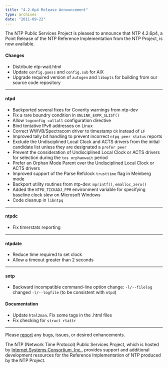 ```yaml
---
title: "4.2.6p4 Release Announcement"
type: archives
date: "2011-09-22"
---
```


The NTP Public Services Project is pleased to announce that NTP 4.2.6p4, a Point Release of the NTP Reference Implementation from the
NTP Project, is now available.

#### Changes

* Distribute ntp-wait.html
* Update `config.guess` and `config.sub` for AIX
* Upgrade required version of `autogen` and `libopts` for building from our source code repository

* * *

#### ntpd

* Backported several fixes for Coverity warnings from ntp-dev
* Fix a rare boundry condition in `UNLINK_EXPR_SLIST()`
* Allow `logconfig =allall` configuration directive
* Bind tentative IPv6 addresses on Linux
* Correct WWVB/Spectracom driver to timestamp `CR` instead of `LF`
* Improved tally bit handling to prevent incorrect `ntpq peer status` reports
* Exclude the Undisciplined Local Clock and ACTS drivers from the initial candidate list unless they are designated a `prefer peer`
* Prevent the consideration of Undisciplined Local Clock or ACTS drivers for selection during the `tos orphanwait` period
* Prefer an Orphan Mode Parent over the Undisciplined Local Clock or ACTS drivers
* Improved support of the Parse Refclock `trusttime` flag in Meinberg mode
* Backport utility routines from ntp-dev: `mprintf()`, `emalloc_zero()`
* Added the `NTPD_TICKADJ_PPM` environment variable for specifying baseline clock slew on Microsoft Windows
* Code cleanup in `libntpq`

* * *

#### ntpdc
 
* Fix timerstats reporting

* * *

#### ntpdate

* Reduce time required to set clock
* Allow a timeout greater than 2 seconds

* * *

#### sntp

* Backward incompatible command-line option change:
  `-l/--filelog` changed `-l/--logfile` (to be consistent with `ntpd`)

#### Documentation

* Update `html2man`. Fix some tags in the .html files
* Fix checking for `struct rtattr`

* * *

Please [report](https://bugs.ntp.org/) any bugs, issues, or desired enhancements.

The NTP (Network Time Protocol) Public Services Project, which is hosted by [Internet Systems Consortium, Inc.](https://www.isc.org/), provides support and additional development resources for the Reference Implementation of NTP produced by the NTP Project.